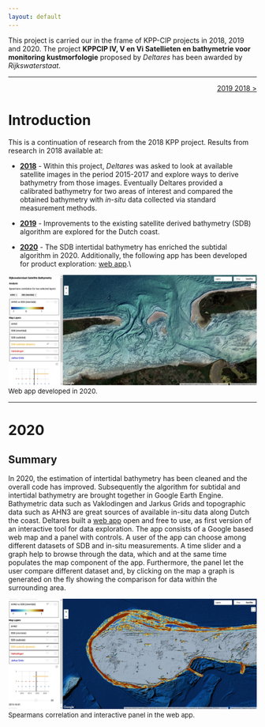 ```yaml
---
layout: default
---
```


This project is carried our in the frame of KPP-CIP projects in 2018, 2019 and 2020. The project **KPPCIP IV, V en Vi Satellieten en bathymetrie voor monitoring kustmorfologie** proposed by _Deltares_ has been awarded by _Rijkswaterstaat_.

* * *

<p align='right'><a href="./2019.html">2019 </a> <a href="./2018.html">2018 ></a></p>

# [](#intro)Introduction

This is a continuation of research from the 2018 KPP project. Results from research in 2018 available at:
* [**2018**](./2018.html) - Within this project, _Deltares_ was asked to look at available satellite images in the period 2015-2017 and explore ways to derive bathymetry from those images. Eventually Deltares provided a calibrated bathymetry for two areas of interest and compared the obtained bathymetry with _in-situ_ data collected via standard measurement methods.

* [**2019**](#./2019.html) - Improvements to the existing satellite derived bathymetry (SDB) algorithm are explored for the Dutch coast.

* [**2020**](#2020) - The SDB intertidal bathymetry has enriched the subtidal algorithm in 2020. Additionally, the following app has been developed for product exploration: <a href="https://gena.users.earthengine.app/view/rws-bathymetry">web app</a>.\


<div id="images">
  <a href="assets/images/app2020_1.jpg">
  <img class="doublefig" src="assets/images/app2020_1.jpg" alt="hi"  class="inline"/></a>
</div>
<span style="font-size:10pt"> Web app developed in 2020.</span>

***
# [](#2020)2020

## [](#summary)Summary

In 2020, the estimation of intertidal bathymetry has been cleaned and the overall code has improved. Subsequently the algorithm for subtidal and intertidal bathymetry are brought together in Google Earth Engine. Bathymetric data such as Vaklodingen and Jarkus Grids and topographic data such as AHN3 are great sources of available in-situ data along Dutch the coast. Deltares built a <a href="https://gena.users.earthengine.app/view/rws-bathymetry">web app</a> open and free to use, as first version of an interactive tool for data exploration. The app consists of a Google based web map and a panel with controls. A user of the app can choose among different datasets of SDB and in-situ measurements. A time slider and a graph help to browse through the data, which and at the same time populates the map component of the app. Furthermore, the panel let the user compare different dataset and, by clicking on the map a graph is generated on the fly showing the comparison for data within the surrounding area. 

<div id="images">
  <a href="assets/images/app2020_2.jpg">
  <img class="doublefig" src="assets/images/app2020_2.jpg" alt="hi"  class="inline"/></a>
</div>
<span style="font-size:10pt"> Spearmans correlation and interactive panel in the web app.</span>


